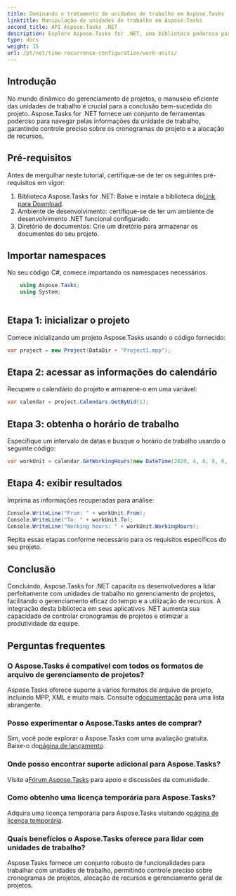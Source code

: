 ```yaml
---
title: Dominando o tratamento de unidades de trabalho em Aspose.Tasks
linktitle: Manipulação de unidades de trabalho em Aspose.Tasks
second_title: API Aspose.Tasks .NET
description: Explore Aspose.Tasks for .NET, uma biblioteca poderosa para gerenciamento eficiente de projetos. Lide com unidades de trabalho com precisão para otimizar a utilização de recursos.
type: docs
weight: 15
url: /pt/net/time-recurrence-configuration/work-units/
---
```

## Introdução
No mundo dinâmico do gerenciamento de projetos, o manuseio eficiente das unidades de trabalho é crucial para a conclusão bem-sucedida do projeto. Aspose.Tasks for .NET fornece um conjunto de ferramentas poderoso para navegar pelas informações da unidade de trabalho, garantindo controle preciso sobre os cronogramas do projeto e a alocação de recursos.
## Pré-requisitos
Antes de mergulhar neste tutorial, certifique-se de ter os seguintes pré-requisitos em vigor:
1.  Biblioteca Aspose.Tasks for .NET: Baixe e instale a biblioteca do[Link para Download](https://releases.aspose.com/tasks/net/).
2. Ambiente de desenvolvimento: certifique-se de ter um ambiente de desenvolvimento .NET funcional configurado.
3. Diretório de documentos: Crie um diretório para armazenar os documentos do seu projeto.
## Importar namespaces
No seu código C#, comece importando os namespaces necessários:
```csharp
    using Aspose.Tasks;
    using System;
    
```
## Etapa 1: inicializar o projeto
Comece inicializando um projeto Aspose.Tasks usando o código fornecido:
```csharp
var project = new Project(DataDir + "Project1.mpp");
```
## Etapa 2: acessar as informações do calendário
Recupere o calendário do projeto e armazene-o em uma variável:
```csharp
var calendar = project.Calendars.GetByUid(1);
```
## Etapa 3: obtenha o horário de trabalho
Especifique um intervalo de datas e busque o horário de trabalho usando o seguinte código:
```csharp
var workUnit = calendar.GetWorkingHours(new DateTime(2020, 4, 8, 8, 0, 0), new DateTime(2020, 4, 9, 17, 0, 0));
```
## Etapa 4: exibir resultados
Imprima as informações recuperadas para análise:
```csharp
Console.WriteLine("From: " + workUnit.From);
Console.WriteLine("To: " + workUnit.To);
Console.WriteLine("Working hours: " + workUnit.WorkingHours);
```
Repita essas etapas conforme necessário para os requisitos específicos do seu projeto.
## Conclusão
Concluindo, Aspose.Tasks for .NET capacita os desenvolvedores a lidar perfeitamente com unidades de trabalho no gerenciamento de projetos, facilitando o gerenciamento eficaz do tempo e a utilização de recursos. A integração desta biblioteca em seus aplicativos .NET aumenta sua capacidade de controlar cronogramas de projetos e otimizar a produtividade da equipe.
## Perguntas frequentes
### O Aspose.Tasks é compatível com todos os formatos de arquivo de gerenciamento de projetos?
 Aspose.Tasks oferece suporte a vários formatos de arquivo de projeto, incluindo MPP, XML e muito mais. Consulte o[documentação](https://reference.aspose.com/tasks/net/) para uma lista abrangente.
### Posso experimentar o Aspose.Tasks antes de comprar?
 Sim, você pode explorar o Aspose.Tasks com uma avaliação gratuita. Baixe-o do[página de lançamento](https://releases.aspose.com/).
### Onde posso encontrar suporte adicional para Aspose.Tasks?
 Visite a[Fórum Aspose.Tasks](https://forum.aspose.com/c/tasks/15) para apoio e discussões da comunidade.
### Como obtenho uma licença temporária para Aspose.Tasks?
 Adquira uma licença temporária para Aspose.Tasks visitando o[página de licença temporária](https://purchase.aspose.com/temporary-license/).
### Quais benefícios o Aspose.Tasks oferece para lidar com unidades de trabalho?
Aspose.Tasks fornece um conjunto robusto de funcionalidades para trabalhar com unidades de trabalho, permitindo controle preciso sobre cronogramas de projetos, alocação de recursos e gerenciamento geral de projetos.
